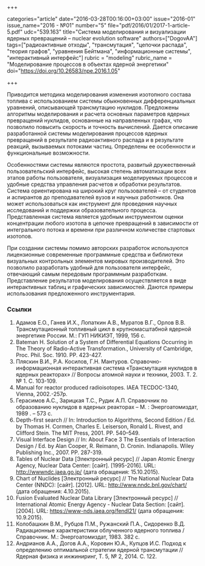 +++

categories="article"
date="2016-03-28T00:16:00+03:00"
issue="2016-01"
issue_name="2016 - №01"
number="5"
file="pdf/2016/01/2017-1-article-5.pdf"
udc="539.163"
title="Cистема моделирования и визуализации ядерных превращений – nuclear evolution software"
authors=["DogovAA"]
tags=["радиоактивные отходы", "трансмутация", "цепочки распада", "теория графов", "уравнения Бейтмана", "информационные системы", "интерактивный интерфейс"]
rubric = "modeling"
rubric_name = "Моделирование процессов в объектах ядерной энергетики"
doi="https://doi.org/10.26583/npe.2016.1.05"

+++

Приводится методика моделирования изменения изотопного состава топлива с использованием системы обыкновенных дифференциальных уравнений, описывающей трансмутацию нуклидов. Предложены алгоритмы моделирования и расчета основных параметров ядерных превращений нуклидов, основанные на направленных графах, что позволило повысить скорость и точность вычислений. Дается описание разработанной системы моделирования процессов ядерных превращений в результате радиоактивного распада и в результате реакций, вызываемых потоками частиц. Определены ее особенности и функциональные возможности.

Особенностями системы являются простота, развитый дружественный пользовательский интерфейс, высокая степень автоматизации всех этапов работы пользователя, визуализация моделируемых процессов и удобные средства управления расчетов и обработки результатов. Система ориентирована на широкий круг пользователей – от студентов и аспирантов до преподавателей вузов и научных работников. Она может использоваться как инструмент для проведения научных исследований и поддержки образовательного процесса. Представленная система является удобным инструментом оценки концентрации любого изотопа в цепочке превращений в зависимости от интегрального потока и времени при различном количестве стартовых изотопов.

При создании системы помимо авторских разработок используются лицензионные современные программные средства и библиотеки визуальных контрольных элементов мировых производителей. Это позволило разработать удобный для пользователя интерфейс, отвечающий самым передовым программным разработкам. Представление результатов моделирования осуществляется в виде интерактивных таблиц и графических зависимостей. Даются примеры использования предложенного инструментария.

### Ссылки

1. Адамов Е.О., Ганев И.Х., Лопаткин А.В., Муратов В.Г., Орлов В.В. Трансмутационный топливный цикл в крупномасштабной ядерной энергетике России. М.: ГУП НИКИЭТ, 1999, 156 с.
2. Bateman H. Solution of a System of Differential Equations Occurring in The Theory of Radio-Active Transformation., University of Cambridge, Proc. Phil. Soc. 1910. PP. 423-427.
3. Пляскин В.И., Р.А. Косилов, Г.Н. Мантуров. Справочно-информационная интерактивная система «Трансмутация нуклидов в ядерных реакторах» // Вопросы атомной науки и техники, 2003. Т. 2. № 1. С. 103-109.
4. Manual for reactor produced radioisotopes. IAEA TECDOC-1340, Vienna, 2002.-257p.
5. Герасимов А.С., Зарицкая Т.С., Рудик А.П. Справочник по образованию нуклидов в ядерных реакторах – М. : Энергоатомиздат, 1989 . – 573 с.
6. Depth-first search // In: Introduction to Algorithms, Second Edition / Ed. by Thomas H. Cormen, Charles E. Leiserson, Ronald L. Rivest, and Clifford Stein. The MIT Press, 2001. PP. 540–549.
7. Visual Interface Design // In: About Face 3 The Essentials of Interaction Design / Ed. by Alan Cooper, R. Reimann, D. Cronin. Indianapolis. Wiley Publishing Inc., 2007. PP. 287-319.
8. Tables of Nuclear Data [Электронный ресурс] // Japan Atomic Energy Agency, Nuclear Data Center: [сайт]. [1995-2016]. URL: http://wwwndc.jaea.go.jp/ (дата обращения: 15.10.2015).
9. Chart of Nuclides [Электронный ресурс] // The National Nuclear Data Center (NNDC): [сайт]. [2012]. URL: http://www.nndc.bnl.gov/chart/ (дата обращения: 4.10.2015).
10. Fusion Evaluated Nuclear Data Library [Электронный ресурс] // International Atomic Energy Agency - Nuclear Data Section: [сайт]. [2004]. URL: https://www-nds.iaea.org/fendl21/ (дата обращения: 10.9.2015).
11. Колобашкин В.М., Рубцов П.М., Ружанский П.А., Сидоренко В.Д. Радиационные характеристики облученного ядерного топлива / Справочник. M.: Энергоатомиздат, 1983. 382 с.
12. Андрианов А.А., Догов А.А., Коровин Ю.А., Купцов И.С. Подход к определению оптимальной стратегии ядерной трансмутации // Ядерная физика и инжиниринг, Т. 5, № 2, 2014. С. 122.